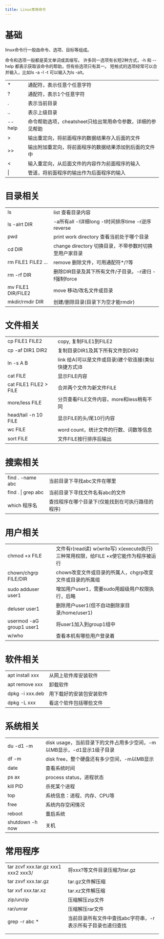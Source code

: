 ```yaml
---
title: Linux常用命令
---
```


# 基础

linux命令行一般由命令、选项、目标等组成。

命令和选项一般都是英文单词或其缩写。
许多同一选项有长短2种方式，-h 和 --help 都表示获取该命令的帮助，但有些选项只有其一。
短格式的选项经常可以合并输入，比如ls -a -l -t 可以输入为ls -alt。

| | |
|-|-|
| * | 通配符，表示任意个任意字符 |
| ? | 通配符，表示1个任意字符 |
| . | 表示当前目录 |
| .. | 表示上级目录 |
| --help | 命令帮助选项，cheatsheet只给出常用命令参数，详细的参见帮助 |
| > | 输出重定向，将前面程序的数据结果存入后面的文件  |
| >> | 输出附加重定向，将前面程序的数据结果添加到后面的文件中  |
| < | 输入重定向，从后面文件的内容作为前面程序的输入|
| \| | 管道，将前面程序的输出作为后面程序的输入 |

# 目录相关


| | |
|-|-|
| ls | list 查看目录内容 |
| ls -alrt DIR| -a所有all -l详细long -t时间排序time -r逆序reverse |
| pwd | print work directory 查看当前处于哪个目录 |
| cd DIR | change directory 切换目录，不带参数时切换至用户家目录 |
| rm FILE1 FILE2 ... | remove 删除文件，可用通配符\*/?等|
| rm -rf DIR | 删除DIR目录及其下所有文件/子目录。-r递归 -f强制force|
| mv FILE1 DIR/FILE2 | move 移动/改名文件或目录|
| mkdir/rmdir DIR | 创建/删除目录(目录下为空才能rmdir) |

# 文件相关

| | |
|-|-|
| cp FILE1 FILE2 | copy, 复制FILE1到FILE2 |
| cp -af DIR1 DIR2 | 复制目录DIR1及其下所有文件到DIR2 |
| ln -s A B | link 给A(可以是文件或目录)建个软连接(类似快捷方式)B |
| cat FILE | 显示FILE内容 |
| cat FILE1 FILE2 > FILE | 合并两个文件为新文件FILE |
| more/less FILE | 分页查看FILE文件内容，more和less稍有不同 |
| head/tail -n 10 FILE | 显示FILE的头/尾10行内容|
| wc FILE | word count，统计文件的行数、词数等信息 |
| sort FILE | 文件FILE按行排序后输出 |

# 搜索相关

| | |
|-|-|
| find . -name abc | 当前目录下寻找abc文件在哪里 |
| find . \| grep abc | 当前目录下寻找文件名有abc的文件 |
| which 程序名 | 查找程序在哪个目录下(仅能找到在可执行路径的程序) |


# 用户相关

| | |
|-|-|
| chmod +x FILE | 文件有r(read读) w(write写) x(execute执行)三种常用权限，给FILE +x使它能作为程序被运行 |
| chown/chgrp FILE/DIR| chown改变文件或目录的所属人，chgrp改变文件或目录的所属组 |
| sudo adduser user1 | 增加用户user1，需要sudo用超级用户权限执行，后略 |
| deluser user1 | 删除用户user1(但不自动删除家目录/home/user1) |
| usermod -aG group1 user1 | 将user1加入到group1组中 |
| w/who | 查看本机有哪些用户登录着 |

# 软件相关

| | |
|-|-|
| apt install xxx | 从网上软件库安装软件 |
| apt remove xxx | 卸载软件 |
| dpkg -i xxx.deb | 用下载好的安装包安装软件 |
| dpkg -L xxx | 看这个软件包括哪些文件 |

# 系统相关

| | |
|-|-|
| du -d1 -m | disk usage，当前目录下的文件占用多少空间，-m以MB显示，-d1显示1级子目录 |
| df -m | disk free，整个硬盘还有多少空间，-m以MB显示 |
| date | 查看系统时间 |
| ps ax | process status，进程状态|
| kill PID | 杀死某个进程 |
| top | 系统信息：进程、内存、CPU等|
| free | 系统内存空闲情况 |
| reboot | 重启系统 |
| shutdown -h now | 关机 |

# 常用程序

| | |
|-|-|
| tar zcvf xxx.tar.gz xxx1 xxx2 xxx3/ | 将xxx?等文件目录压缩为tar.gz |
| tar zxvf xxx.tar.gz | tar.gz文件解压缩 |
| tar xvf xxx.tar.xz | tar.xz文件解压缩 |
| zip/unzip | 压缩解压zip文件 |
| rar/unrar | 压缩解压rar文件 |
| grep -r abc * | 当前目录所有文件中查找abc字符串，-r表示所有子目录也递归查找 |
| | |
| | |
